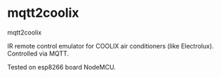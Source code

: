 # mqtt2coolix
mqtt2coolix

IR remote control emulator for COOLIX air conditioners (like Electrolux). Controlled via MQTT.

Tested on esp8266 board NodeMCU.
